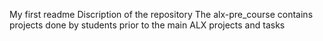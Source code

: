 My first readme
Discription of the repository
The alx-pre_course contains projects done by students prior to the main ALX projects and tasks
